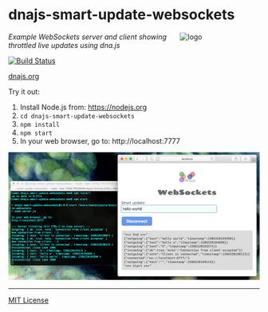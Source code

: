 # dnajs-smart-update-websockets
<img src=http://dnajs.org/graphics/dnajs-logo.png align=right width=160 alt=logo>

*Example WebSockets server and client showing throttled live updates using dna.js*

[![Build Status](https://travis-ci.org/dnajs/dnajs-smart-update-websockets.svg)](https://travis-ci.org/dnajs/dnajs-smart-update-websockets)

[dnajs.org](http://dnajs.org)

Try it out:

1. Install Node.js from: https://nodejs.org
1. `cd dnajs-smart-update-websockets`
1. `npm install`
1. `npm start`
1. In your web browser, go to: http://localhost:7777

![screenshot](screenshot.png)

---
[MIT License](LICENSE.txt)
